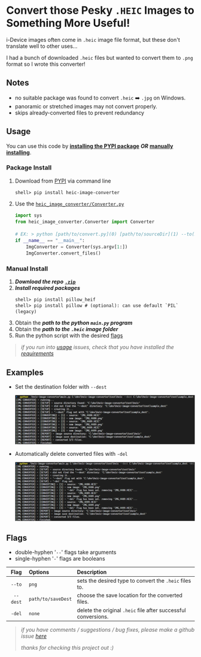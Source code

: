 # Convert those Pesky `.HEIC` Images to Something More Useful!

i-Device images often come in `.heic` image file format, but these don't translate well to other uses...

I had a bunch of downloaded `.heic` files but wanted to convert them to `.png` format so I wrote this converter!

## Notes

- no suitable package was found to convert `.heic` ➡️ `.jpg` on Windows.
- panoramic or stretched images may not convert properly.
- skips already-converted files to prevent redundancy

## Usage

You can use this code by **[installing the PYPI package](#package-install)** ***OR*** **[manually installing](#manual-install)**.

### Package Install

1. Download from [PYPI](https://pypi.org/project/heic-image-converter/) via command line

	```shell
	shell> pip install heic-image-converter
	```

2. Use the [`heic_image_converter/Converter.py`](heic_image_converter/Converter.py)

	```python
	import sys
	from heic_image_converter.Converter import Converter

	# EX: > python [path/to/convert.py](0) [path/to/sourceDir](1) --to(2) [saveAs](3) --dest(4) [path/to/saveDir](5) -del
	if __name__ == "__main__":
		ImgConverter = Converter(sys.argv[1:])
		ImgConverter.convert_files()
	```

### Manual Install

1. ***Download the repo*** [**`.zip`**](https://github.com/XDwightsBeetsX/image-converter/archive/refs/heads/master.zip)
2. ***Install required packages***
	```shell
	shell> pip install pillow_heif
	shell> pip install pillow # (optional): can use default `PIL` (legacy)
	``` 
3. Obtain the ***path to the python `main.py` program***
4. Obtain the ***path to the `.heic` image folder***
5. Run the python script with the desired [flags](#flags)

> *if you run into [usage](#usage) issues, check that you have installed the [requirements](./requirements.txt)*

## Examples

- Set the destination folder with `--dest`

	<img src="docs/img/sample_run1.png" style="width:800px; height:auto;" alt="set custom destination folder" title="set custom destination folder">

- Automatically delete converted files with `-del`

	<img src="docs/img/sample_run2.png" style="width:800px; height:auto;" alt="set delete flag" title="set delete flag">

## Flags

- double-hyphen '`--`' flags take arguments
- single-hyphen '`-`' flags are booleans

| Flag      | Options            | Description |
|  :-:      | :--                | :--         |
| `--to`    | `png`              | sets the desired type to convert the `.heic` files to. |
| `--dest`  | `path/to/saveDest` | choose the save location for the converted files. |
| `-del`    | `none`             | delete the original `.heic` file after successful conversions. |

> *if you have comments / suggestions / bug fixes, please make a github issue [here](https://github.com/XDwightsBeetsX/heic-image-converter/issues)*
> 
> *thanks for checking this project out :)*
